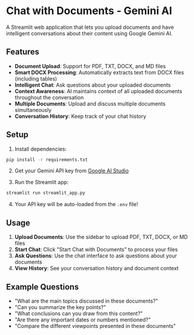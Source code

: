 # Chat with Documents - Gemini AI

A Streamlit web application that lets you upload documents and have intelligent conversations about their content using Google Gemini AI.

## Features

- **Document Upload**: Support for PDF, TXT, DOCX, and MD files
- **Smart DOCX Processing**: Automatically extracts text from DOCX files (including tables)
- **Intelligent Chat**: Ask questions about your uploaded documents
- **Context Awareness**: AI maintains context of all uploaded documents throughout the conversation
- **Multiple Documents**: Upload and discuss multiple documents simultaneously
- **Conversation History**: Keep track of your chat history

## Setup

1. Install dependencies:
```bash
pip install -r requirements.txt
```

2. Get your Gemini API key from [Google AI Studio](https://aistudio.google.com/app/apikey)

3. Run the Streamlit app:
```bash
streamlit run streamlit_app.py
```

4. Your API key will be auto-loaded from the `.env` file!

## Usage

1. **Upload Documents**: Use the sidebar to upload PDF, TXT, DOCX, or MD files
2. **Start Chat**: Click "Start Chat with Documents" to process your files
3. **Ask Questions**: Use the chat interface to ask questions about your documents
4. **View History**: See your conversation history and document context

## Example Questions

- "What are the main topics discussed in these documents?"
- "Can you summarize the key points?"
- "What conclusions can you draw from this content?"
- "Are there any important dates or numbers mentioned?"
- "Compare the different viewpoints presented in these documents"